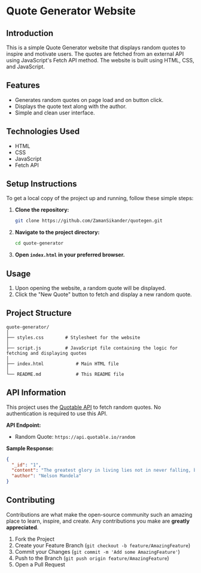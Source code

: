 # Quote Generator Website


## Introduction
This is a simple Quote Generator website that displays random quotes to inspire and motivate users. The quotes are fetched from an external API using JavaScript's Fetch API method. The website is built using HTML, CSS, and JavaScript.

## Features
- Generates random quotes on page load and on button click.
- Displays the quote text along with the author.
- Simple and clean user interface.

## Technologies Used
- HTML
- CSS
- JavaScript
- Fetch API

## Setup Instructions
To get a local copy of the project up and running, follow these simple steps:

1. **Clone the repository:**
   ```sh
   git clone https://github.com/ZamanSikander/quotegen.git
   ```
2. **Navigate to the project directory:**
   ```sh
   cd quote-generator
   ```
3. **Open `index.html` in your preferred browser.**

## Usage
1. Upon opening the website, a random quote will be displayed.
2. Click the "New Quote" button to fetch and display a new random quote.

## Project Structure
```
quote-generator/
│
├── styles.css        # Stylesheet for the website
│
├── script.js         # JavaScript file containing the logic for fetching and displaying quotes
│
├── index.html            # Main HTML file
│
└── README.md             # This README file
```

## API Information
This project uses the [Quotable API](https://api.quotable.io/) to fetch random quotes. No authentication is required to use this API.

**API Endpoint:**
- Random Quote: `https://api.quotable.io/random`

**Sample Response:**
```json
{
  "_id": "1",
  "content": "The greatest glory in living lies not in never falling, but in rising every time we fall.",
  "author": "Nelson Mandela"
}
```

## Contributing
Contributions are what make the open-source community such an amazing place to learn, inspire, and create. Any contributions you make are **greatly appreciated**.

1. Fork the Project
2. Create your Feature Branch (`git checkout -b feature/AmazingFeature`)
3. Commit your Changes (`git commit -m 'Add some AmazingFeature'`)
4. Push to the Branch (`git push origin feature/AmazingFeature`)
5. Open a Pull Request
